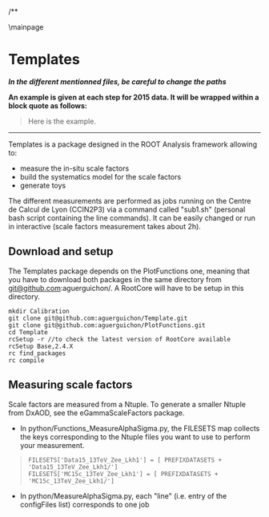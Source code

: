 /**

\mainpage


# Templates

**_In the different mentionned files, be careful to change the paths_**  

**An example is given at each step for 2015 data. It will be wrapped within a block quote as follows:**

> Here is the example.  


___


Templates is a package designed in the ROOT Analysis framework allowing to:
- measure the in-situ scale factors
- build the systematics model for the scale factors
- generate toys

The different measurements are performed as jobs running on the Centre de Calcul de Lyon (CCIN2P3) via a command called "sub1.sh" (personal bash script containing the line commands). It can be easily changed or run in interactive (scale factors measurement takes about 2h).


Download and setup
------------------

The Templates package depends on the PlotFunctions one, meaning that you have to download both packages in the same directory from git@github.com:aguerguichon/. A RootCore will have to be setup in this directory.

```
mkdir Calibration
git clone git@github.com:aguerguichon/Template.git
git clone git@github.com:aguerguichon/PlotFunctions.git
cd Template
rcSetup -r //to check the latest version of RootCore available  
rcSetup Base,2.4.X  
rc find_packages  
rc compile  
```


Measuring scale factors
-----------------------

Scale factors are measured from a Ntuple. To generate a smaller Ntuple from DxAOD, see the eGammaScaleFactors package.

- In python/Functions_MeasureAlphaSigma.py, the FILESETS map collects the keys corresponding to the Ntuple files you want to use to perform your measurement.

>     FILESETS['Data15_13TeV_Zee_Lkh1'] = [ PREFIXDATASETS + 'Data15_13TeV_Zee_Lkh1/']  
>     FILESETS['MC15c_13TeV_Zee_Lkh1'] = [ PREFIXDATASETS + 'MC15c_13TeV_Zee_Lkh1/'] 

- In python/MeasureAlphaSigma.py, each "line" (i.e. entry of the configFiles list) corresponds to one job
